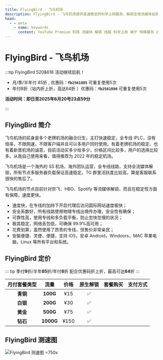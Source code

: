 ```yaml
---
title: FlyingBird - 飞鸟机场
description: FlyingBird - 飞鸟机场提供高速稳定的科学上网服务，解锁全球流媒体如奈飞 Netflix、HBO Max、YouTube、Spotify等，支持多设备同时连接，使用全专线线路，确保高安全性和可靠性。
head:
  - - meta
    - name: keywords
      content: YouTube Premium 机场 流媒体 解锁 线路 科学上网 梯子 特殊服务 出国服务 奈飞 Netflix 迪士尼 YouTube 油管 hulu FlyingBird 青云梯 HBO Max Spotify 奈飞小铺 银河录像局 飞兔云
---
```


# FlyingBird - 飞鸟机场

:::tip FlyingBird 520&618 活动继续启航！

- 月/季/半年付 85折 , 优惠码：**`fb2561885`** 可重复使用5次
- 年付8折（站内折上折，高达64折 ）优惠码：**`fb2561880`** 可重复使用5次

**活动时间：即日至2025年6月20号23点59分**

:::
<Links :items="[
{ name: 'FlyingBird 520&618 活动继续启航！', image:'https://i.theojs.cn/logo/flyingbird.webp', desc:'活动时间：即日至2025年6月20号23点59分',link: 'https://itheo.top/flyingbird',alt:'FlyingBird logo', rel: 'sponsored' },
]" />

## FlyingBird 简介 <Pill name="FlyingBird官网" link="https://itheo.top/flyingbird" image="https://i.theojs.cn/logo/flyingbird.webp" alt="FlyingBird logo" rel="sponsored"/>

飞鸟机场的前身是多个老牌机场的融合衍生，主打快速稳定，全专线 IPLC，没有倍率，不限网速，不限客户端并且可以多用户同时使用。有着老牌机场的稳定、也有着新晋机场的诚意，目前活动买多少给多少，价格区间比较多，用户的选择比较多。从我自己使用来看，值得推荐为 2022 年的稳定机场。

飞鸟机场是一个海外的 SS 机场，海外团队运营，全专线线路，支持全流媒体解锁，所有节点多服务器负载保证高速稳定。TG 群里活跃度比较高，算是客服联系很快的售后了。

飞鸟机场的节点目前针对奈飞、HBO、Spotify 等流媒体解锁，而且在稳定性方面有保障，速度更快。

- 速度快，在专线的加持下开启代理后访问国际网站速度极快；
- 安全系数好，所有线路使用物理专线出境传办理，安全性有确保；
- 可靠性高，使用专线和多负载平衡，防止忽快忽慢的状况；
- 极其稳定，网络丢包低，可确保 99.9%高可用；
- 花费划算，虽然使用了昂贵的专线，但售价非常亲民；
- 安裝便捷、灵便、便捷，支持 iOS，安卓 Android，Windoors，MAC 苹果电脑，Linux 等所有平台和系统。

## FlyingBird 定价

::: tip
季付**9**折/半年**85**折/年付**8**折 配合优惠码折上折，最高可达**64**折
:::

| 月付套餐类型 |   流量    | 价格 | 原生解锁 |                                   套餐购买                                   |                                                                                           支付方式                                                                                            |
| :----------: | :-------: | :--: | :------: | :--------------------------------------------------------------------------: | :-------------------------------------------------------------------------------------------------------------------------------------------------------------------------------------------: |
|   **青铜**   | **100G**  | ¥15  |    ✅    | <Pill name="立即购买" link="https://itheo.top/flyingbird" rel="sponsored" /> | <iconify-icon icon="simple-icons:alipay" width="24" height="24" style="color: #1677FF"></iconify-icon> <iconify-icon icon="cryptocurrency-color:usdt" width="24" height="24" ></iconify-icon> |
|   **白银**   | **200G**  | ¥30  |    ✅    | <Pill name="立即购买" link="https://itheo.top/flyingbird" rel="sponsored" /> | <iconify-icon icon="simple-icons:alipay" width="24" height="24" style="color: #1677FF"></iconify-icon> <iconify-icon icon="cryptocurrency-color:usdt" width="24" height="24" ></iconify-icon> |
|   **黄金**   | **500G**  | ¥75  |    ✅    | <Pill name="立即购买" link="https://itheo.top/flyingbird" rel="sponsored" /> | <iconify-icon icon="simple-icons:alipay" width="24" height="24" style="color: #1677FF"></iconify-icon> <iconify-icon icon="cryptocurrency-color:usdt" width="24" height="24" ></iconify-icon> |
|   **钻石**   | **1000G** | ¥150 |    ✅    | <Pill name="立即购买" link="https://itheo.top/flyingbird" rel="sponsored" /> | <iconify-icon icon="simple-icons:alipay" width="24" height="24" style="color: #1677FF"></iconify-icon> <iconify-icon icon="cryptocurrency-color:usdt" width="24" height="24" ></iconify-icon> |

## FlyingBird 测速图

![FlyingBird 测速图 =750x](https://i.theojs.cn/airport/flyingbird.webp)
